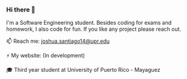 ### Hi there 👋 
I'm a Software Engineering student.
Besides coding for exams and homework, I also code for fun. If you like any project  please reach out.

📫 Reach me: joshua.santiago14@upr.edu

⚡ My website: (In development)

🎓 Third year student at University of Puerto Rico - Mayaguez
<!--
**jSantiago318/jSantiago318** is a ✨ _special_ ✨ repository because its `README.md` (this file) appears on your GitHub profile.

Here are some ideas to get you started:

- 🔭 I’m currently working on ...
- 🌱 I’m currently learning ...
- 👯 I’m looking to collaborate on ...
- 🤔 I’m looking for help with ...
- 💬 Ask me about ...
- 📫 How to reach me: ...
- 😄 Pronouns: ...
- ⚡ Fun fact: ...
-->
